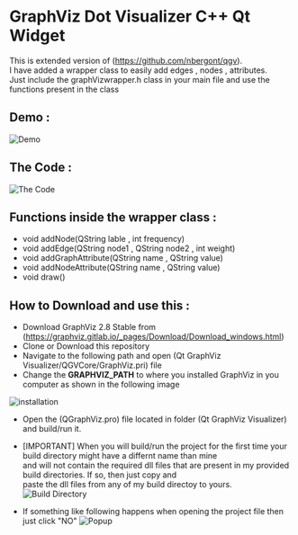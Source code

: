GraphViz Dot Visualizer C++ Qt Widget
=====================================

This is extended version of (https://github.com/nbergont/qgv).<br/>
I have added a wrapper class to easily add edges , nodes , attributes.<br/> 
Just include the graphVizwrapper.h class in your main file and use the functions present in the class 

Demo :
------

![Demo](https://i.imgur.com/fjLzahn.png)

The Code :
----------

![The Code](https://i.imgur.com/tQnhllJ.png)

Functions inside the wrapper class :
------------------------------------

* void addNode(QString lable , int frequency)
* void addEdge(QString node1 , QString node2 , int weight)
* void addGraphAttribute(QString name , QString value)
* void addNodeAttribute(QString name , QString value)
* void draw()


How to Download and use this :
------------------------------

* Download GraphViz 2.8 Stable from (https://graphviz.gitlab.io/_pages/Download/Download_windows.html)
* Clone or Download this repository
* Navigate to the following path and open (Qt GraphViz Visualizer/QGVCore/GraphViz.pri) file
* Change the **GRAPHVIZ_PATH** to where you installed GraphViz in you computer as shown in the following image

![installation](https://i.imgur.com/ocJd7vL.png)

* Open the (QGraphViz.pro) file located in folder (Qt GraphViz Visualizer) and build/run it.
* [IMPORTANT] When you will build/run the project for the first time your build directory might have a differnt name than mine <br/>
and will not contain the required dll files that are present in my provided build directories. If so, then just copy and <br/>
paste the dll files from any of my build directoy to yours.
![Build Directory](https://i.imgur.com/BGOOD8p.png)

* If something like following happens when opening the project file then just click "NO"
![Popup](https://i.imgur.com/QQTJzdM.png)




